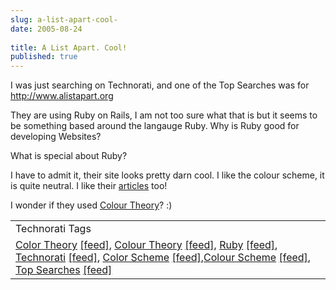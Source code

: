 ```yaml
---
slug: a-list-apart-cool-
date: 2005-08-24
 
title: A List Apart. Cool!
published: true
---
```

I was just searching on Technorati, and one of the Top Searches was for <a href="http://www.alistapart.org">http://www.alistapart.org</a><p />They are using Ruby on Rails, I am not too sure what that is but it seems to be something based around the langauge Ruby. Why is Ruby good for developing Websites?<p />What is special about Ruby?<p />I have to admit it, their site looks pretty darn cool.  I like the colour scheme, it is quite neutral.  I like their <a href="http://www.alistapart.com/articles/">articles</a> too!<p />I wonder if they used <a href="http://www.kinlan.co.uk/2005/08/colour-theory.html">Colour Theory</a>? :)<p /><table class="TechnoratiHead TagHeader">
<tr><td>Technorati Tags</td></tr>
<tr class="Technorati"><td>
<a href="http://www.technorati.com/tag/Color%20Theory" class="Tag" rel="tag">Color Theory</a> <a href="http://feeds.technorati.com/feed/posts/tag/Color%20Theory" class="Tag">[feed]</a>, <a href="http://www.technorati.com/tag/Colour%20Theory" class="Tag" rel="tag">Colour Theory</a> <a href="http://feeds.technorati.com/feed/posts/tag/Colour%20Theory" class="Tag">[feed]</a>, <a href="http://www.technorati.com/tag/Ruby" class="Tag" rel="tag">Ruby</a> <a href="http://feeds.technorati.com/feed/posts/tag/Ruby" class="Tag">[feed]</a>, <a href="http://www.technorati.com/tag/Technorati" class="Tag" rel="tag">Technorati</a> <a href="http://feeds.technorati.com/feed/posts/tag/Technorati" class="Tag">[feed]</a>, <a href="http://www.technorati.com/tag/Color%20Scheme" class="Tag" rel="tag">Color Scheme</a> <a href="http://feeds.technorati.com/feed/posts/tag/Color%20Scheme" class="Tag">[feed]</a>,<a href="http://www.technorati.com/tag/Colour%20Scheme" class="Tag" rel="tag">Colour Scheme</a> <a href="http://feeds.technorati.com/feed/posts/tag/Colour%20Scheme" class="Tag">[feed]</a>, <a href="http://www.technorati.com/tag/Top%20Searches" class="Tag" rel="tag">Top Searches</a> <a href="http://feeds.technorati.com/feed/posts/tag/Top%20Searches" class="Tag">[feed]</a>
</td></tr>
</table><div class="blogger-post-footer"><img class="posterous_download_image" src="https://blogger.googleusercontent.com/tracker/8109338-112486910036657380?l=www.kinlan.co.uk%2Findex.html" height="1" alt="" width="1" /></div>


